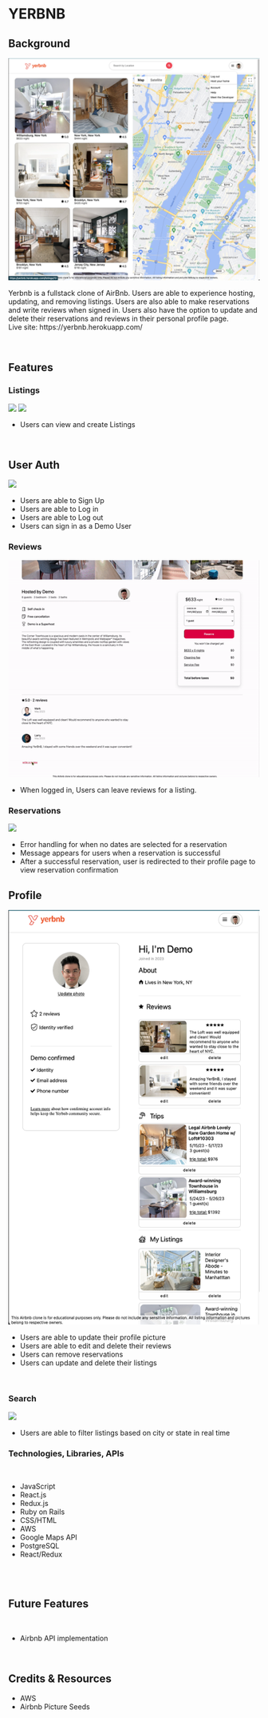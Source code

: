 # YERBNB

## Background

   <img src="https://github.com/dlaucodes/YerBnb-FS-Project/blob/main/app/assets/images/yerbnbss1.png">

<p>
    Yerbnb is a fullstack clone of AirBnb.  Users are able to experience hosting, updating, and removing listings.  Users are also able to make reservations and write reviews when signed in.  Users also have the option to update and delete their reservations and reviews in their personal profile page.  
    <br>
    Live site: https://yerbnb.herokuapp.com/
</p>
<br>

## Features

### Listings

<img src="https://github.com/dlaucodes/YerBnb-FS-Project/blob/main/app/assets/images/listingdemo1.gif">
<img src="https://github.com/dlaucodes/YerBnb-FS-Project/blob/main/app/assets/images/listingdemo2.gif">
<br>

<ul>
    <li>Users can view and create Listings
</ul>

<br>

## User Auth

<img src="https://github.com/dlaucodes/YerBnb-FS-Project/blob/main/app/assets/images/userauth.gif">

<br>
<ul>
    <li>Users are able to Sign Up
    <li>Users are able to Log in
    <li>Users are able to Log out
    <li>Users can sign in as a Demo User
</ul>

### Reviews

<img src="https://github.com/dlaucodes/YerBnb-FS-Project/blob/main/app/assets/images/reviewdemo.gif">

<br>
<ul>
    <li>When logged in, Users can leave reviews for a listing.
</ul>

### Reservations

<img src="https://github.com/dlaucodes/YerBnb-FS-Project/blob/main/app/assets/images/reservation.gif">

<ul>
    <li>Error handling for when no dates are selected for a reservation
    <li>Message appears for users when a reservation is successful
    <li>After a successful reservation, user is redirected to their profile page to view reservation confirmation
</ul>

## Profile

<img src="https://github.com/dlaucodes/YerBnb-FS-Project/blob/main/app/assets/images/profile.png">

<br>
<ul>
    <li>Users are able to update their profile picture
    <li>Users are able to edit and delete their reviews
    <li>Users can remove reservations
    <li>Users can update and delete their listings
</ul>

<br>

### Search

<img src="https://github.com/dlaucodes/YerBnb-FS-Project/blob/main/app/assets/images/search.gif">

<br>
<ul>
    <li>Users are able to filter listings based on city or state in real time
</ul>

### Technologies, Libraries, APIs

<br>
<ul>
    <li> JavaScript
    <li> React.js
    <li> Redux.js
    <li> Ruby on Rails
    <li> CSS/HTML
    <li> AWS
    <li> Google Maps API
    <li> PostgreSQL
    <li> React/Redux
</ul>
<br>
<br>

## Future Features

<br>
<ul>
    <li> Airbnb API implementation
</ul>
<br>

## Credits & Resources

<ul>
    <li>AWS
    <li>Airbnb Picture Seeds
</ul>
